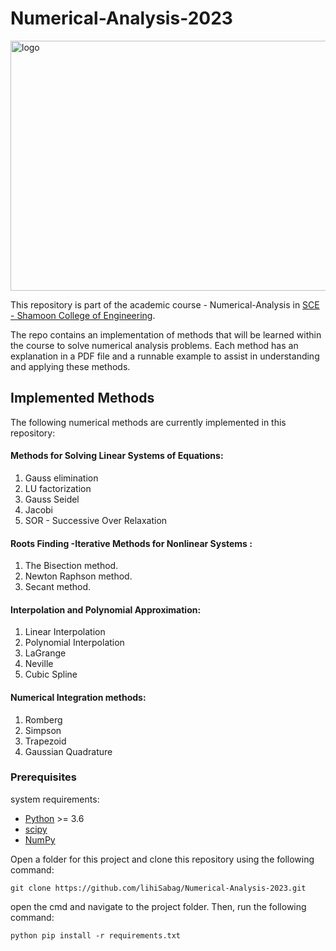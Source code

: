 # Numerical-Analysis-2023

<img src="https://github.com/lihiSabag/Numerical-Analysis-2023/blob/a895d4d59311bc17c04d25ced37daab2dc38812d/numerical%20anlysis.jpg" align="center"
     alt="logo" width="600" height="400">

This repository is part of the academic course - Numerical-Analysis in [SCE - Shamoon College of Engineering](https://sce.ac.il).

The repo contains an implementation of methods that will be learned within the course to solve numerical analysis problems. Each method has an explanation in a PDF file and a runnable example to assist in understanding and applying these methods. 

## Implemented Methods
The following numerical methods are currently implemented in this repository:

#### Methods for Solving Linear Systems of Equations:
1. Gauss elimination
2. LU factorization
3. Gauss Seidel
4. Jacobi
5. SOR - Successive Over Relaxation
   
#### Roots Finding -Iterative Methods for Nonlinear Systems :
1. The Bisection method.
2. Newton Raphson method.
3. Secant method.

#### Interpolation and Polynomial Approximation:
1. Linear Interpolation
2. Polynomial Interpolation
3. LaGrange
4. Neville
5. Cubic Spline

#### Numerical Integration methods:
1. Romberg
2. Simpson
3. Trapezoid
4. Gaussian Quadrature

### Prerequisites

system requirements:

* [Python](https://www.python.org/downloads/) >= 3.6
* [scipy](https://www.scipy.org/)
* [NumPy](http://www.numpy.org/) 

Open a folder for this project and clone this repository using the following command:
```
git clone https://github.com/lihiSabag/Numerical-Analysis-2023.git
```

 open the cmd and navigate to the project folder. Then, run the following command:
```
python pip install -r requirements.txt
```



